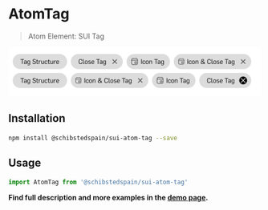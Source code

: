 # AtomTag

> Atom Element: SUI Tag

![](./assets/screenshot.png)

## Installation

```sh
npm install @schibstedspain/sui-atom-tag --save
```

## Usage

```js
import AtomTag from '@schibstedspain/sui-atom-tag'


```

**Find full description and more examples in the [demo page](https://sui-components.now.sh/workbench/atom/tag).**
